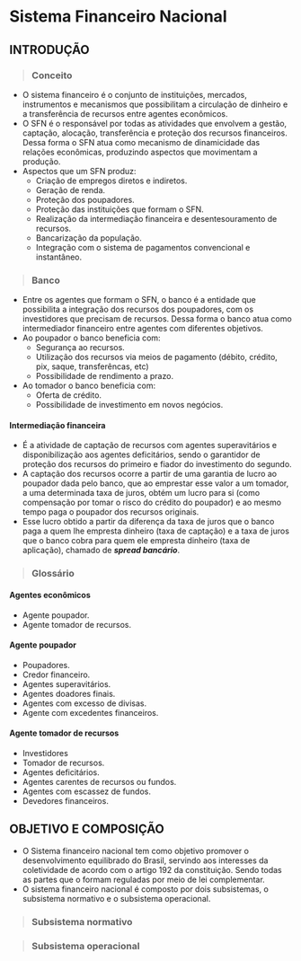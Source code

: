 # Sistema Financeiro Nacional

## INTRODUÇÃO

> ### Conceito
* O sistema financeiro é o conjunto de instituições, mercados, instrumentos e mecanismos que possibilitam a circulação de dinheiro e a transferência de recursos entre agentes econômicos.
* O SFN é o responsável por todas as atividades que envolvem a gestão, captação, alocação, transferência e proteção dos recursos financeiros. Dessa forma o SFN atua como mecanismo de dinamicidade das relações econômicas, produzindo aspectos que movimentam a produção.
* Aspectos que um SFN produz:
  - Criação de empregos diretos e indiretos.
  - Geração de renda.
  - Proteção dos poupadores.
  - Proteção das instituições que formam o SFN.
  - Realização da intermediação financeira e desentesouramento de recursos.
  - Bancarização da população.
  - Integração com o sistema de pagamentos convencional e instantâneo.

> ### Banco
* Entre os agentes que formam o SFN, o banco é a entidade que possibilita a integração dos recursos dos poupadores, com os investidores que precisam de recursos. Dessa forma o banco atua como intermediador financeiro entre agentes com diferentes objetivos.
* Ao poupador o banco beneficia com:
  - Segurança ao recursos.
  - Utilização dos recursos via meios de pagamento (débito, crédito, pix, saque, transferêncas, etc)
  - Possibilidade de rendimento a prazo.
* Ao tomador o banco beneficia com:
  - Oferta de crédito.
  - Possibilidade de investimento em novos negócios.

#### Intermediação financeira
* É a atividade de captação de recursos com agentes superavitários e disponibilização aos agentes deficitários, sendo o garantidor de proteção dos recursos do primeiro e fiador do investimento do segundo. 
* A captação dos recursos ocorre a partir de uma garantia de lucro ao poupador dada pelo banco, que ao emprestar esse valor a um tomador, a uma determinada taxa de juros, obtém um lucro para si (como compensação por tomar o risco do crédito do poupador) e ao mesmo tempo paga o poupador dos recursos originais.
* Esse lucro obtido a partir da diferença da taxa de juros que o banco paga a quem lhe empresta dinheiro (taxa de captação) e a taxa de juros que o banco cobra para quem ele empresta dinheiro (taxa de aplicação), chamado de ***spread bancário***.

> ### Glossário

#### Agentes econômicos
* Agente poupador.
* Agente tomador de recursos.

#### Agente poupador
* Poupadores.
* Credor financeiro.
* Agentes superavitários.
* Agentes doadores finais.
* Agentes com excesso de divisas.
* Agente com excedentes financeiros.

#### Agente tomador de recursos
* Investidores
* Tomador de recursos.
* Agentes deficitários.
* Agentes carentes de recursos ou fundos.
* Agentes com escassez de fundos.
* Devedores financeiros.

## OBJETIVO E COMPOSIÇÃO
* O Sistema financeiro nacional tem como objetivo promover o desenvolvimento equilibrado do Brasil, servindo aos interesses da coletividade de acordo com o artigo 192 da constituição. Sendo todas as partes que o formam reguladas por meio de lei complementar.
* O sistema financeiro nacional é composto por dois subsistemas, o subsistema normativo e o subsistema operacional.

> ### Subsistema normativo


> ### Subsistema operacional